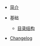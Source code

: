 - [简介](/)

- 基础

  - [目录结构](Docs/Basic/codeDirectoryStructure.md)

- [Changelog](Docs/changelog.md)
